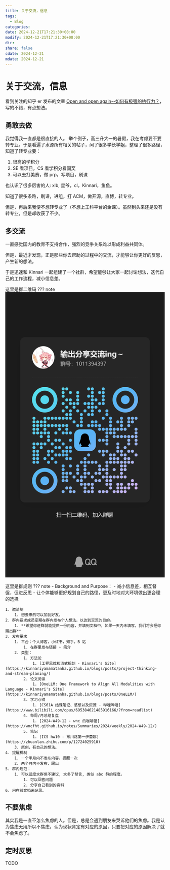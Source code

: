 ```yaml
---
title: 关于交流，信息
tags:
  - Blog
categories: 
date: 2024-12-21T17:21:30+08:00
modify: 2024-12-21T17:21:30+08:00
dir: 
share: false
cdate: 2024-12-21
mdate: 2024-12-21
---
```


# 关于交流，信息

看到关注的知乎 er 发布的文章 [Open and open again--如何有极强的执行力？](https://zhuanlan.zhihu.com/p/13821739749)，写的不错，有点想法。

## 勇敢去做

我觉得我一直都是很直接的人。
举个例子，高三升大一的暑假，我在考虑要不要转专业。于是看遍了水源所有相关的帖子，问了很多学长学姐，整理了很多路径，知道了转专业要：

1. 很高的学积分
2. SE 看项目，CS 看学积分看国奖
3. 可以去打美赛，做 prp，写项目，刷课

也认识了很多厉害的人: xlb, 星爷，cl，Kinnari，鱼鱼。

知道了很多条路，刷课，进组，打 ACM，做开源，直博，转专业。

但是，再后来我便不想转专业了（不想上工科平台的金课）。虽然到头来还是没有转专业，但是却收获了不少。

## 多交流

一直感觉国内的教育不支持合作，强烈的竞争关系难以形成利益共同体。

但是，最近才发现，正是那些你去帮助的过程中的交流，才能够让你更好的反思，产生新的想法。

于是迅速和 Kinnari 一起组建了一个社群，希望能够让大家一起讨论想法，迭代自己的工作流程，减小信息差。

这里是群二维码
??? note
    ![qrcode.jpg](https://raw.githubusercontent.com/WncFht/picture/main/picture/qrcode.jpg)

这里是群规则
??? note
	- Background and Purpose：
		- 减小信息差，相互督促，促进反思
		- 让个体能够更好规划自己的路径，更及时地对大环境做出更合理的选择

	1. 邀请制
		1. 想要来的可以加我好友。
	2. 群内要求成员定期在群内发布个人想法，以达到交流的目的。
		1. **希望你进群就能提供一份内容，并填到文档中，如果一天内未填写，我们将会把你踢出群**
	3. 发布要求
		1. 平台：个人博客，小红书，知乎，B 站
			1. 在群里发布链接 + 简介
		2. 类型：
			1. 方法论
				1. [工程思维和流式规划 - Kinnari's Site](https://kinnariyamamatanha.github.io/blogs/posts/project-thinking-and-stream-planing/)
			2. 论文阅读
				1. [OneLLM: One Framework to Align All Modalities with Language - Kinnari's Site](https://kinnariyamamatanha.github.io/blogs/posts/OneLLM/)
			3. 学习心得
				1. [CS61A 结课笔记、感想以及资源 - 哔哩哔哩](https://www.bilibili.com/opus/695384621485916166/?from=readlist)
			4. 每周/月总结复盘
				1. [2024-W49-12 - wnc 的咖啡馆](https://wncfht.github.io/notes/Summaries/2024/weekly/2024-W49-12/)
			5. 笔记
				1. [ICS hw10 - 东川路第一伊蕾娜](https://zhuanlan.zhihu.com/p/12724025910)
		3. 原创，有自己的想法。
	4. 提醒机制
		1. 一个半月内不发布内容，提醒一次
		2. 两个月内不发布，踢出
	5. 群内规范：
		1. 可以适度水群但不建议, 水多了禁言, 类似 abc 群的程度。
			1. 可以回答问题
			2. 分享自己看到的资料
	6. 用在线文档来记录。



## 不要焦虑

其实我是一直不怎么焦虑的人。但是，总是会遇到朋友来哭诉他们的焦虑。我是认为焦虑无用所以不焦虑，认为现状肯定有对应的原因，只要把对应的原因解决了就不会焦虑了。

## 定时反思

TODO